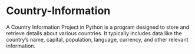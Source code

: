 # Country-Information
A Country Information Project in Python is a program designed to store and retrieve details about various countries. It typically includes data like the country’s name, capital, population, language, currency, and other relevant information. 
